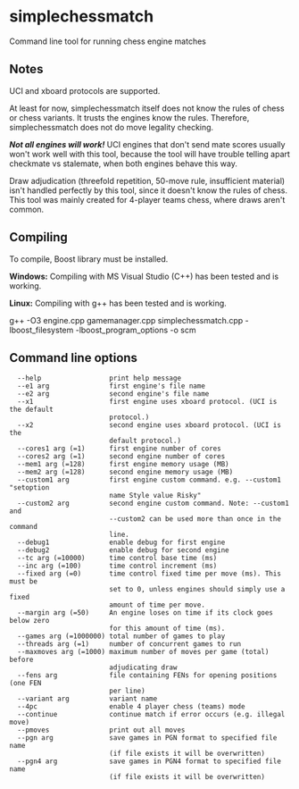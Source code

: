 # simplechessmatch
Command line tool for running chess engine matches

## Notes

UCI and xboard protocols are supported.

At least for now, simplechessmatch itself does not know the rules of chess or chess variants. It trusts the engines know the rules.
Therefore, simplechessmatch does not do move legality checking.

***Not all engines will work!*** UCI engines that don't send mate scores usually won't work well with this tool, because the tool
will have trouble telling apart checkmate vs stalemate, when both engines behave this way.

Draw adjudication (threefold repetition, 50-move rule, insufficient material) isn't handled perfectly by this tool,
since it doesn't know the rules of chess. This tool was mainly created for 4-player teams chess, where draws aren't common.

## Compiling

To compile, Boost library must be installed.

**Windows:** Compiling with MS Visual Studio (C++) has been tested and is working.

**Linux:** Compiling with g++ has been tested and is working.

g++ -O3 engine.cpp gamemanager.cpp simplechessmatch.cpp -lboost_filesystem -lboost_program_options -o scm

## Command line options
```
  --help                 print help message
  --e1 arg               first engine's file name
  --e2 arg               second engine's file name
  --x1                   first engine uses xboard protocol. (UCI is the default
                         protocol.)
  --x2                   second engine uses xboard protocol. (UCI is the
                         default protocol.)
  --cores1 arg (=1)      first engine number of cores
  --cores2 arg (=1)      second engine number of cores
  --mem1 arg (=128)      first engine memory usage (MB)
  --mem2 arg (=128)      second engine memory usage (MB)
  --custom1 arg          first engine custom command. e.g. --custom1 "setoption
                         name Style value Risky"
  --custom2 arg          second engine custom command. Note: --custom1 and
                         --custom2 can be used more than once in the command
                         line.
  --debug1               enable debug for first engine
  --debug2               enable debug for second engine
  --tc arg (=10000)      time control base time (ms)
  --inc arg (=100)       time control increment (ms)
  --fixed arg (=0)       time control fixed time per move (ms). This must be
                         set to 0, unless engines should simply use a fixed
                         amount of time per move.
  --margin arg (=50)     An engine loses on time if its clock goes below zero
                         for this amount of time (ms).
  --games arg (=1000000) total number of games to play
  --threads arg (=1)     number of concurrent games to run
  --maxmoves arg (=1000) maximum number of moves per game (total) before
                         adjudicating draw
  --fens arg             file containing FENs for opening positions (one FEN
                         per line)
  --variant arg          variant name
  --4pc                  enable 4 player chess (teams) mode
  --continue             continue match if error occurs (e.g. illegal move)
  --pmoves               print out all moves
  --pgn arg              save games in PGN format to specified file name
                         (if file exists it will be overwritten)
  --pgn4 arg             save games in PGN4 format to specified file name
                         (if file exists it will be overwritten)
```
